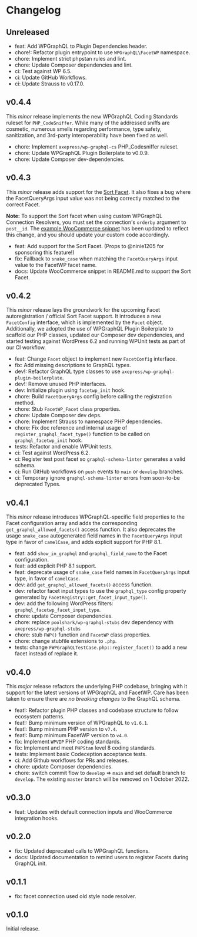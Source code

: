 # Changelog

## Unreleased

- feat: Add WPGraphQL to Plugin Dependencies header.
- chore!: Refactor plugin entrypoint to use `WPGraphQL\FacetWP` namespace.
- chore: Implement strict phpstan rules and lint.
- chore: Update Composer dependencies and lint.
- ci: Test against WP 6.5.
- ci: Update GitHub Workflows.
- ci: Update Strauss to v0.17.0.

## v0.4.4

This _minor_ release implements the new WPGraphQL Coding Standards ruleset for `PHP_CodeSniffer`. While many of the addressed sniffs are cosmetic, numerous smells regarding performance, type safety, sanitization, and 3rd-party interoperability have been fixed as well.

- chore: Implement `axepress/wp-graphql-cs` PHP_Codesniffer ruleset.
- chore: Update WPGraphQL Plugin Boilerplate to v0.0.9.
- chore: Update Composer dev-dependencies.

## v0.4.3

This _minor_ release adds support for the [Sort Facet](https://facetwp.com/help-center/facets/facet-types/sort). It also fixes a bug where the FacetQueryArgs input value was not being correctly matched to the correct Facet.

**Note:** To support the Sort facet when using custom WPGraphQL Connection Resolvers, you must set the connection's `orderby` argument to `post__id`. The [example WooCommerce snippet](./README.md#woocommerce-support) has been updated to reflect this change, and you should update your custom code accordingly.

- feat: Add support for the Sort Facet. (Props to @ninie1205 for sponsoring this feature!)
- fix: Fallback to `snake_case` when matching the `FacetQueryArgs` input value to the FacetWP facet name.
- docs: Update WooCommerce snippet in README.md to support the Sort Facet.

## v0.4.2

This _minor_ release lays the groundwork for the upcoming Facet autoregistration / official Sort Facet support. It introduces a new `FacetConfig` interface, which is implemented by the `Facet` object. Additionally, we adopted the use of WPGraphQL Plugin Boilerplate to scaffold our PHP classes, updated our Composer dev dependencies, and started testing against WordPress 6.2 and running WPUnit tests as part of our CI workflow.

- feat: Change `Facet` object to implement new `FacetConfig` interface.
- fix: Add missing descriptions to GraphQL types.
- dev!: Refactor GraphQL type classes to use `axepress/wp-graphql-plugin-boilerplate`.
- dev!: Remove unused PHP interfaces.
- dev: Initialize plugin using `facetwp_init` hook.
- chore: Build `FacetQueryArgs` config before calling the registration method.
- chore: Stub `FacetWP_Facet` class properties.
- chore: Update Composer dev deps.
- chore: Implement Strauss to namespace PHP dependencies.
- chore: Fix doc reference and internal usage of `register_graphql_facet_type()` function to be called on `graphql_facetwp_init` hook.
- tests: Refactor and enable WPUnit tests.
- ci: Test against WordPress 6.2.
- ci: Register test post facet so `graphql-schema-linter` generates a valid schema.
- ci: Run GitHub workflows on `push` events to `main` or `develop` branches.
- ci: Temporary ignore `graphql-schema-linter` errors from soon-to-be deprecated Types.

## v0.4.1
This _minor_ release introduces WPGraphQL-specific field properties to the Facet configuration array and adds the corresponding `get_graphql_allowed_facets()` access function. It also deprecates the usage `snake_case` autogenerated field names in the `FacetQueryArgs` input type in favor of `camelCase`, and adds explicit support for PHP 8.1.

- feat: add `show_in_graphql` and `graphql_field_name` to the Facet configuration.
- feat: add explicit PHP 8.1 support.
- feat: deprecate usage of `snake_case` field names in `FacetQueryArgs` input type, in favor of `camelCase`.
- dev: add `get_graphql_allowed_facets()` access function.
- dev: refactor facet input types to use the `graphql_type` config property generated by `FacetRegistry::get_facet_input_type()`.
- dev: add the following WordPress filters: `graphql_facetwp_facet_input_type`.
- chore: update Composer dependencies.
- chore: replace `poolshark/wp-graphql-stubs` dev dependency with `axepress/wp-graphql-stubs`
- chore: stub `FWP()` function and `FacetWP` class properties.
- chore: change stubfile extensions to `.php`.
- tests: change `FWPGraphQLTestCase.php::register_facet()` to add a new facet instead of replace it.

## v0.4.0
This _major_ release refactors the underlying PHP codebase, bringing with it support for the latest versions of WPGraphQL and FacetWP. Care has been taken to ensure there are _no breaking changes_ to the GraphQL schema.

- feat!: Refactor plugin PHP classes and codebase structure to follow ecosystem patterns.
- feat!: Bump minimum version of WPGraphQL to `v1.6.1`.
- feat!: Bump minimum PHP version to `v7.4`.
- feat!: Bump minimum FacetWP version to `v4.0`.
- fix: Implement `WPVIP` PHP coding standards.
- fix: Implement and meet `PHPStan` level 8 coding standards.
- tests: Implement basic Codeception acceptance tests.
- ci: Add Github workflows for PRs and releases.
- chore: update Composer dependencies.
- chore: switch commit flow to `develop` => `main` and set default branch to `develop`. The existing `master` branch will be removed on 1 October 2022.

## v0.3.0
- feat: Updates with default connection inputs and WooCommerce integration hooks.

## v0.2.0
- fix: Updated deprecated calls to WPGraphQL functions.
- docs: Updated documentation to remind users to register Facets during GraphQL init.

## v0.1.1
- fix: facet connection used old style node resolver.

## v0.1.0
Initial release.

